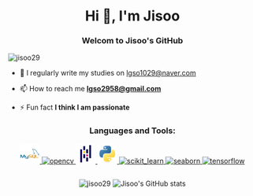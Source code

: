 <h1 align="center">Hi 👋, I'm Jisoo</h1>
<h3 align="center">Welcom to Jisoo's GitHub </h3>

<p align="left"> <img src="https://komarev.com/ghpvc/?username=jisoo29&label=Profile%20views&color=0e75b6&style=flat" alt="jisoo29" /> </p>

- 📝 I regularly write my studies on [lgso1029@naver.com](lgso1029@naver.com)

- 📫 How to reach me **lgso2958@gmail.com**

- ⚡ Fun fact **I think I am passionate**


<h3 align="center">Languages and Tools:</h3>
<p align="center"> <a href="https://www.mysql.com/" target="_blank" rel="noreferrer"> <img src="https://raw.githubusercontent.com/devicons/devicon/master/icons/mysql/mysql-original-wordmark.svg" alt="mysql" width="40" height="40"/> </a> <a href="https://opencv.org/" target="_blank" rel="noreferrer"> <img src="https://www.vectorlogo.zone/logos/opencv/opencv-icon.svg" alt="opencv" width="40" height="40"/> </a> <a href="https://pandas.pydata.org/" target="_blank" rel="noreferrer"> <img src="https://raw.githubusercontent.com/devicons/devicon/2ae2a900d2f041da66e950e4d48052658d850630/icons/pandas/pandas-original.svg" alt="pandas" width="40" height="40"/> </a> <a href="https://www.python.org" target="_blank" rel="noreferrer"> <img src="https://raw.githubusercontent.com/devicons/devicon/master/icons/python/python-original.svg" alt="python" width="40" height="40"/> </a> <a href="https://scikit-learn.org/" target="_blank" rel="noreferrer"> <img src="https://upload.wikimedia.org/wikipedia/commons/0/05/Scikit_learn_logo_small.svg" alt="scikit_learn" width="40" height="40"/> </a> <a href="https://seaborn.pydata.org/" target="_blank" rel="noreferrer"> <img src="https://seaborn.pydata.org/_images/logo-mark-lightbg.svg" alt="seaborn" width="40" height="40"/> </a> <a href="https://www.tensorflow.org" target="_blank" rel="noreferrer"> <img src="https://www.vectorlogo.zone/logos/tensorflow/tensorflow-icon.svg" alt="tensorflow" width="40" height="40"/> </a> </p>

<h2></h2>

<p align="center">
  <img src="https://github-readme-stats.vercel.app/api/top-langs?username=jisoo29&theme=panda&show_icons=true&locale=en&layout=compact" alt="jisoo29" />
  <img src="https://github-readme-stats.vercel.app/api?username=jisoo29&theme=panda&show_icons=true" alt="Jisoo's GitHub stats" />
</p>


